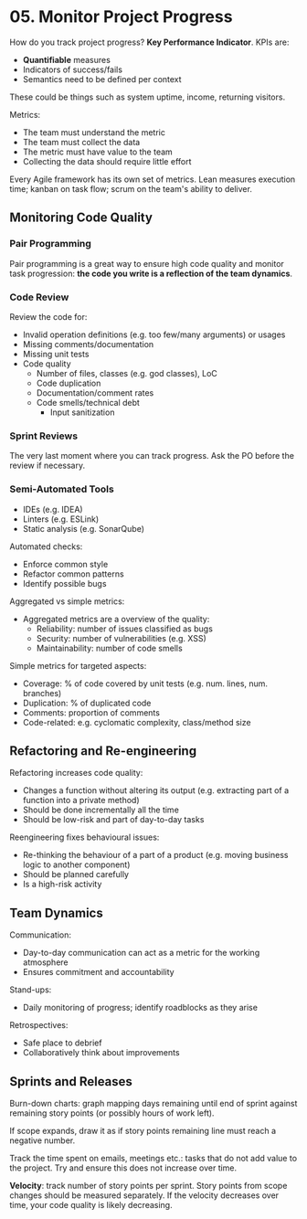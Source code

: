# 05. Monitor Project Progress

How do you track project progress? **Key Performance Indicator**. KPIs are:

- **Quantifiable** measures
- Indicators of success/fails
- Semantics need to be defined per context

These could be things such as system uptime, income, returning visitors.

<!-- However, not everything is purely quantifiable. -->

Metrics:

- The team must understand the metric
- The team must collect the data
- The metric must have value to the team
- Collecting the data should require little effort

Every Agile framework has its own set of metrics. Lean measures execution time; kanban on task flow; scrum on the team's ability to deliver.

## Monitoring Code Quality

### Pair Programming

Pair programming is a great way to ensure high code quality and monitor task progression: **the code you write is a reflection of the team dynamics**.

### Code Review

Review the code for:

- Invalid operation definitions (e.g. too few/many arguments) or usages
- Missing comments/documentation
- Missing unit tests
- Code quality
  - Number of files, classes (e.g. god classes), LoC
  - Code duplication
  - Documentation/comment rates
  - Code smells/technical debt
    - Input sanitization

### Sprint Reviews

The very last moment where you can track progress. Ask the PO before the review if necessary.

### Semi-Automated Tools

- IDEs (e.g. IDEA)
- Linters (e.g. ESLink)
- Static analysis (e.g. SonarQube)

Automated checks:

- Enforce common style
- Refactor common patterns
- Identify possible bugs

Aggregated vs simple metrics:

- Aggregated metrics are a overview of the quality:
  - Reliability: number of issues classified as bugs
  - Security: number of vulnerabilities (e.g. XSS)
  - Maintainability: number of code smells

Simple metrics for targeted aspects:

- Coverage: % of code covered by unit tests (e.g. num. lines, num. branches)
- Duplication: % of duplicated code
- Comments: proportion of comments
- Code-related: e.g. cyclomatic complexity, class/method size

## Refactoring and Re-engineering

Refactoring increases code quality:

- Changes a function without altering its output (e.g. extracting part of a function into a private method)
- Should be done incrementally all the time
- Should be low-risk and part of day-to-day tasks

Reengineering fixes behavioural issues:

- Re-thinking the behaviour of a part of a product (e.g. moving business logic to another component)
- Should be planned carefully
- Is a high-risk activity

## Team Dynamics

Communication:

- Day-to-day communication can act as a metric for the working atmosphere
- Ensures commitment and accountability

Stand-ups:

- Daily monitoring of progress; identify roadblocks as they arise

Retrospectives:

- Safe place to debrief
- Collaboratively think about improvements

## Sprints and Releases

Burn-down charts: graph mapping days remaining until end of sprint against remaining story points (or possibly hours of work left).

If scope expands, draw it as if story points remaining line must reach a negative number.

Track the time spent on emails, meetings etc.: tasks that do not add value to the project. Try and ensure this does not increase over time.

**Velocity**: track number of story points per sprint. Story points from scope changes should be measured separately. If the velocity decreases over time, your code quality is likely decreasing.
